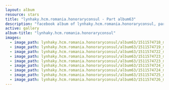 ```yaml
---
layout: album
resource: stars
title: "lynhaky.hcm.romania.honoraryconsul - Part album63"
description: "facebook album of lynhaky.hcm.romania.honoraryconsul, part album63."
active: gallery
album-title: "lynhaky.hcm.romania.honoraryconsul"
images:
  - image_path: lynhaky.hcm.romania.honoraryconsul/album63/1511574718_mrat6485.jpg
  - image_path: lynhaky.hcm.romania.honoraryconsul/album63/1511574719_mrat6490.jpg
  - image_path: lynhaky.hcm.romania.honoraryconsul/album63/1511574722_mrat6553.jpg
  - image_path: lynhaky.hcm.romania.honoraryconsul/album63/1511574723_mrat6557.jpg
  - image_path: lynhaky.hcm.romania.honoraryconsul/album63/1511574723_mrat6559.jpg
  - image_path: lynhaky.hcm.romania.honoraryconsul/album63/1511574724_mrat6563.jpg
  - image_path: lynhaky.hcm.romania.honoraryconsul/album63/1511574724_mrat6565.jpg
  - image_path: lynhaky.hcm.romania.honoraryconsul/album63/1511574725_mrat6576.jpg
  - image_path: lynhaky.hcm.romania.honoraryconsul/album63/1511574726_mrat6591.jpg
---
```

